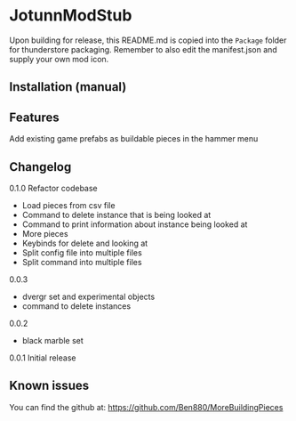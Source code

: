 ﻿# JotunnModStub
Upon building for release, this README.md is copied into the `Package` folder for thunderstore packaging. Remember to also edit the manifest.json and supply your own mod icon.

## Installation (manual)


## Features
Add existing game prefabs as buildable pieces in the hammer menu

## Changelog

0.1.0
Refactor codebase
+ Load pieces from csv file
+ Command to delete instance that is being looked at
+ Command to print information about instance being looked at
+ More pieces
+ Keybinds for delete and looking at
+ Split config file into multiple files
+ Split command into multiple files

0.0.3
+ dvergr set and experimental objects
+ command to delete instances

0.0.2
+ black marble set

0.0.1
Initial release

## Known issues
You can find the github at: https://github.com/Ben880/MoreBuildingPieces
